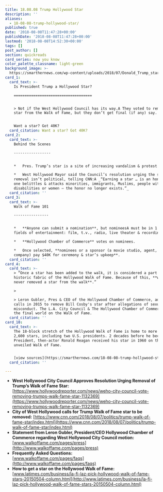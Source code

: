 ```yaml
---
title: 18.08.08 Trump Hollywood Star
description: ''
aliases:
  - 18-08-08-trump-hollywood-star/
published: true
date: '2018-08-08T11:47:28+00:00'
publishDate: '2018-08-08T11:47:28+00:00'
lastmod: '2018-08-08T14:52:30+00:00'
tags: []
post_author: []
section: quickreads
card_series: now you know
color_palette_classname: light-green
background_image: >-
  https://smarthernews.com/wp-content/uploads/2018/07/Donald_Trump_star_Hollywood_Walk_of_Fame.jpg
card_1:
  card_text: >-
    Is President Trump a Hollywood Star?

    ====================================


    > Not if the West Hollywood Council has its way.A They voted to remove his
    star from the Walk of Fame, but they don’t get final (if any) say.


    Want a star? Got 40K?
  card_citation: Want a star? Got 40K?
card_2:
  card_text: >-
    Behind the Scenes

    -----------------


    *   Pres. Trump’s star is a site of increasing vandalism & protest.

    *   West Hollywood Mayor said the Council’s resolution urging the star’s
    removal isn’t political, telling CNN:A _“Earning a star … is an honor. When
    one belittles & attacks minorities, immigrants, Muslims, people with
    disabilities or women — the honor no longer exists.”_
  card_citation: ''
card_3:
  card_text: >-
    Walk of Fame 101

    ----------------


    *   **Anyone can submit a nomination**, but nomineesA must be in 1 of 5
    fields of entertainment: film, t.v., radio, live theater & recording.

    *   **Hollywood Chamber of Commerce** votes on nominees.

    *   Once selected, **nominees or a sponsor (a movie studio, agent, PR
    company) pay $40K for ceremony & star’s upkeep**.
  card_citation: ''
card_4:
  card_text: >-
    > “Once a star has been added to the walk, it is considered a part of the
    historic fabric of the Hollywood Walk of Fame. Because of this, **we have
    never removed a star from the walk**.”

    > 

    > Leron Gubler, Pres & CEO of the Hollywood Chamber of Commerce, addressing
    calls in 2015 to remove Bill Cosby's star after allegations of sexual
    misconduct. The L.A. City Council & The Hollywood Chamber of Commerce have
    the final world on the Walk of Fame.
  card_citation: ''
card_10:
  card_text: >-
    The 18-block stretch of the Hollywood Walk of Fame is home to more than
    2,600 stars, including two U.S. presidents. 2 decades before he became
    President, then-actor Ronald Reagan received his star in 1960 on the newly
    unveiled Walk of Fame.


    [view sources](https://smarthernews.com/18-08-08-trump-hollywood-star/)
  card_citation: ''

---
```

*   **West Hollywood City Council Approves Resolution Urging Removal of Trump’s Walk of Fame Star:**  
    [https://www.hollywoodreporter.com/news/weho-city-council-vote-removing-trumps-walk-fame-star-1132369](https://www.hollywoodreporter.com/news/weho-city-council-vote-removing-trumps-walk-fame-star-1132369)
*   **City of West Hollywood calls for Trump Walk of Fame star to be removed:** [https://www.cnn.com/2018/08/07/politics/trump-walk-of-fame-star/index.html](https://www.cnn.com/2018/08/07/politics/trump-walk-of-fame-star/index.html)
*   **Statement from Leron Gubler, President/CEO Hollywood Chamber of Commerce regarding West Hollywood City Council motion:**  
    [www.walkoffame.com/pages/press](http://www.walkoffame.com/pages/press)
*   **Frequently Asked Questions:**  
    [www.walkoffame.com/pages/faqs](http://www.walkoffame.com/pages/faqs)
*   **How to get a star on the Hollywood Walk of Fame:**  
    [www.latimes.com/business/la-fi-laz-pick-hollywood-walk-of-fame-stars-20150504-column.html](http://www.latimes.com/business/la-fi-laz-pick-hollywood-walk-of-fame-stars-20150504-column.html)